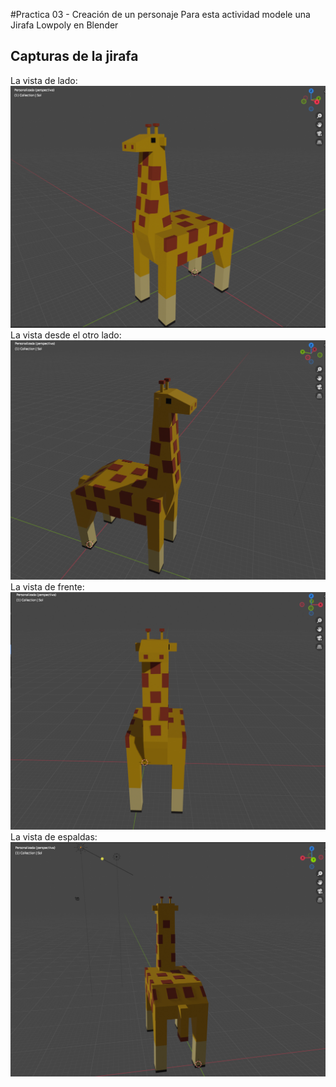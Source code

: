 #Practica 03 - Creación de un personaje
Para esta actividad modele una Jirafa Lowpoly en Blender
## **Capturas de la jirafa**
La vista de lado:
![La vista de lado](Jirafa01.png)
La vista desde el otro lado:
![La vista desde el otro lado](Jirafa02.png)
La vista de frente:
![La vista de frente](Jirafa03.png)
La vista de espaldas:
![La vista de espalda](Jirafa04.png)
